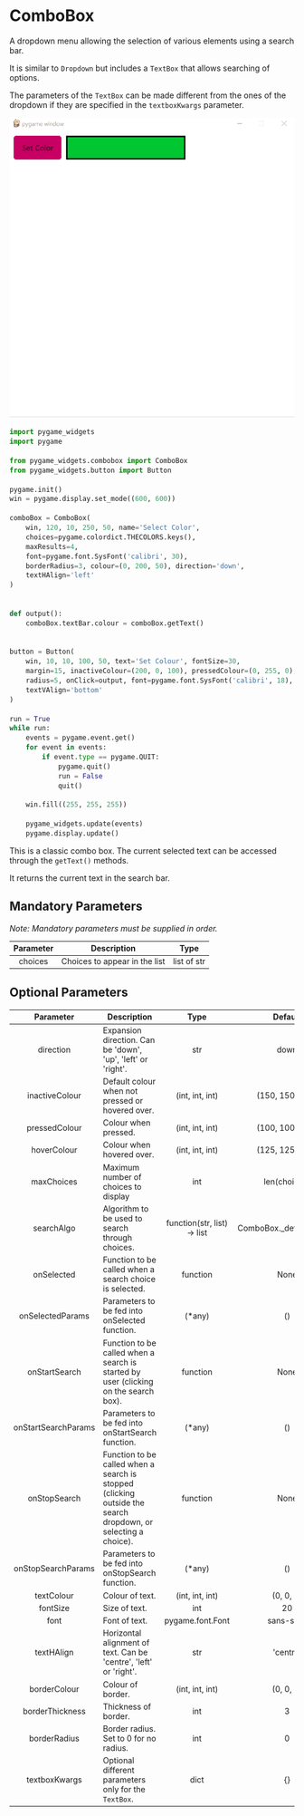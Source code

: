 # ComboBox

A dropdown menu allowing the selection of various elements using a search bar.

It is similar to `Dropdown` but includes a `TextBox` that allows searching of options.

The parameters of the `TextBox` can be made different
from the ones of the dropdown if they are specified in
the `textboxKwargs` parameter.

![combobox.gif](../images/combobox.gif)

```Python
import pygame_widgets
import pygame

from pygame_widgets.combobox import ComboBox
from pygame_widgets.button import Button

pygame.init()
win = pygame.display.set_mode((600, 600))

comboBox = ComboBox(
    win, 120, 10, 250, 50, name='Select Color',
    choices=pygame.colordict.THECOLORS.keys(),
    maxResults=4,
    font=pygame.font.SysFont('calibri', 30),
    borderRadius=3, colour=(0, 200, 50), direction='down',
    textHAlign='left'
)


def output():
    comboBox.textBar.colour = comboBox.getText()


button = Button(
    win, 10, 10, 100, 50, text='Set Colour', fontSize=30,
    margin=15, inactiveColour=(200, 0, 100), pressedColour=(0, 255, 0),
    radius=5, onClick=output, font=pygame.font.SysFont('calibri', 18),
    textVAlign='bottom'
)

run = True
while run:
    events = pygame.event.get()
    for event in events:
        if event.type == pygame.QUIT:
            pygame.quit()
            run = False
            quit()

    win.fill((255, 255, 255))

    pygame_widgets.update(events)
    pygame.display.update()
```

This is a classic combo box. The current selected text
can be accessed through the `getText()` methods.

It returns the current text in the search bar.


## Mandatory Parameters

_Note: Mandatory parameters must be supplied in order._

| Parameter | Description | Type |
| :---: | --- | :---: |
| choices | Choices to appear in the list | list of str |

## Optional Parameters

| Parameter | Description | Type | Default |
| :---: | --- | :---: | :---: |
| direction | Expansion direction. Can be 'down', 'up', 'left' or 'right'. | str | down |
| inactiveColour | Default colour when not pressed or hovered over. | (int, int, int) | (150, 150, 150) |
| pressedColour | Colour when pressed. | (int, int, int) | (100, 100, 100) |
| hoverColour | Colour when hovered over. | (int, int, int) | (125, 125, 125) |
| maxChoices | Maximum number of choices to display | int | len(choices) |
| searchAlgo | Algorithm to be used to search through choices. | function(str, list) -> list | ComboBox._defaultSearch |
| onSelected | Function to be called when a search choice is selected. | function | None |
| onSelectedParams | Parameters to be fed into onSelected function. | (*any) | () |
| onStartSearch | Function to be called when a search is started by user (clicking on the search box). | function | None |
| onStartSearchParams | Parameters to be fed into onStartSearch function. | (*any) | () |
| onStopSearch | Function to be called when a search is stopped (clicking outside the search dropdown, or selecting a choice). | function | None |
| onStopSearchParams | Parameters to be fed into onStopSearch function. | (*any) | () |
| textColour | Colour of text. | (int, int, int) | (0, 0, 0) |
| fontSize | Size of text. | int | 20 |
| font | Font of text. | pygame.font.Font | sans-serif |
| textHAlign | Horizontal alignment of text. Can be 'centre', 'left' or 'right'. | str | 'centre' |
| borderColour | Colour of border. | (int, int, int) | (0, 0, 0) |
| borderThickness | Thickness of border. | int | 3 |
| borderRadius | Border radius. Set to 0 for no radius. | int | 0 |
| textboxKwargs | Optional different parameters only for the `TextBox`. | dict | {} |
